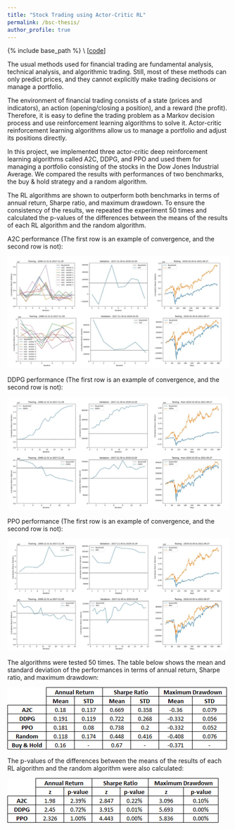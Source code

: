 ```yaml
---
title: "Stock Trading using Actor-Critic RL"
permalink: /bsc-thesis/
author_profile: true
---
```

{% include base_path %}
\\
[[code](https://github.com/matinaghaei/Stock-Trading-ActorCriticRL)]

The usual methods used for financial trading are fundamental analysis, technical analysis, and algorithmic trading. Still, most of these methods can only predict prices, and they cannot explicitly make trading decisions or manage a portfolio.

The environment of financial trading consists of a state (prices and indicators), an action (opening/closing a position), and a reward (the profit). Therefore, it is easy to define the trading problem as a Markov decision process and use reinforcement learning algorithms to solve it. Actor-critic reinforcement learning algorithms allow us to manage a portfolio and adjust its positions directly.

In this project, we implemented three actor-critic deep reinforcement learning algorithms called A2C, DDPG, and PPO and used them for managing a portfolio consisting of the stocks in the Dow Jones Industrial Average. We compared the results with performances of two benchmarks, the buy & hold strategy and a random algorithm.

The RL algorithms are shown to outperform both benchmarks in terms of annual return, Sharpe ratio, and maximum drawdown. To ensure the consistency of the results, we repeated the experiment 50 times and calculated the p-values of the differences between the means of the results of each RL algorithm and the random algorithm.

A2C performance (The first row is an example of convergence, and the second row is not):

![](/images/plots-A2C.jpg)

DDPG performance (The first row is an example of convergence, and the second row is not):

![](/images/plots-DDPG.jpg)

PPO performance (The first row is an example of convergence, and the second row is not):

![](/images/plots-PPO.jpg)

The algorithms were tested 50 times. The table below shows the mean and standard deviation of the performances in terms of annual return, Sharpe ratio, and maximum drawdown:

![](/images/table1.png)

The p-values of the differences between the means of the results of each RL algorithm and the random algorithm were also calculated:

![](/images/table2.png)
